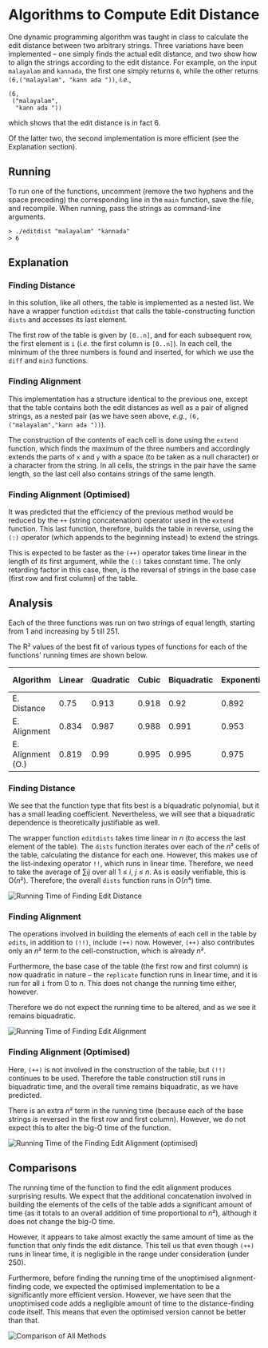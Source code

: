 # Algorithms to Compute Edit Distance
One dynamic programming algorithm was taught in class to calculate the edit distance between two arbitrary strings. Three variations have been implemented – one simply finds the actual edit distance, and two show how to align the strings according to the edit distance. For example, on the input `malayalam` and `kannada`, the first one simply returns `6`, while the other returns `(6,("malayalam", "kann ada "))`, *i.e.*,
```
(6,
 ("malayalam",
  "kann ada "))
```
which shows that the edit distance is in fact 6.  

Of the latter two, the second implementation is more efficient (see the Explanation section).

## Running
To run one of the functions, uncomment (remove the two hyphens and the space preceding) the corresponding line in the `main` function, save the file, and recompile. When running, pass the strings as command-line arguments.
```
> ./editdist "malayalam" "kannada"
> 6
```

## Explanation
### Finding Distance
In this solution, like all others, the table is implemented as a nested list. We have a wrapper function `editdist` that calls the table-constructing function `dists` and accesses its last element.  

The first row of the table is given by `[0..n]`, and for each subsequent row, the first element is `i` (*i.e.* the first column is `[0..n]`). In each cell, the minimum of the three numbers is found and inserted, for which we use the `diff` and `min3` functions.

### Finding Alignment
This implementation has a structure identical to the previous one, except that the table contains both the edit distances as well as a pair of aligned strings, as a nested pair (as we have seen above, *e.g.*, `(6,("malayalam","kann ada "))`).  

The construction of the contents of each cell is done using the `extend` function, which finds the maximum of the three numbers and accordingly extends the parts of `x` and `y` with a space (to be taken as a null character) or a character from the string. In all cells, the strings in the pair have the same length, so the last cell also contains strings of the same length.

### Finding Alignment (Optimised)
It was predicted that the efficiency of the previous method would be reduced by the `++` (string concatenation) operator used in the `extend` function. This last function, therefore, builds the table in reverse, using the `(:)` operator (which appends to the beginning instead) to extend the strings.  

This is expected to be faster as the `(++)` operator takes time linear in the length of its first argument, while the `(:)` takes constant time. The only retarding factor in this case, then, is the reversal of strings in the base case (first row and first column) of the table.

## Analysis
Each of the three functions was run on two strings of equal length, starting from 1 and increasing by 5 till 251.  

The R² values of the best fit of various types of functions for each of the functions' running times are shown below.  

Algorithm         | Linear | Quadratic | Cubic | Biquadratic | Exponential | Power Series | Logarithmic  
----------------- | ------ | --------- | ----- | ----------- | ----------- | ------------ | -----------  
E. Distance       | 0.75   | 0.913     | 0.918 | 0.92        | 0.892       | 0.706        | 0.363  
E. Alignment      | 0.834  | 0.987     | 0.988 | 0.991       | 0.953       | 0.727        | 0.412  
E. Alignment (O.) | 0.819  | 0.99      | 0.995 | 0.995       | 0.975       | 0.71         | 0.398  

### Finding Distance
We see that the function type that fits best is a biquadratic polynomial, but it has a small leading coefficient. Nevertheless, we will see that a biquadratic dependence is theoretically justifiable as well.  

The wrapper function `editdists` takes time linear in *n* (to access the last element of the table). The `dists` function iterates over each of the *n*² cells of the table, calculating the distance for each one. However, this makes use of the list-indexing operator `!!`, which runs in linear time. Therefore, we need to take the average of ∑*ij* over all 1 ≤ *i*, *j* ≤ *n*. As is easily verifiable, this is O(*n*²). Therefore, the overall `dists` function runs in O(*n*⁴) time.  

![Running Time of Finding Edit Distance](Dist.png)  

### Finding Alignment
The operations involved in building the elements of each cell in the table by `edits`, in addition to `(!!)`, include `(++)` now. However, `(++)` also contributes only an *n*² term to the cell-construction, which is already *n*².  

Furthermore, the base case of the table (the first row and first column) is now quadratic in nature – the `replicate` function runs in linear time, and it is run for all `i` from 0 to *n*. This does not change the running time either, however.  

Therefore we do not expect the running time to be altered, and as we see it remains biquadratic.  

![Running Time of Finding Edit Alignment](Align.png)  


### Finding Alignment (Optimised)
Here, `(++)` is not involved in the construction of the table, but `(!!)` continues to be used. Therefore the table construction still runs in biquadratic time, and the overall time remains biquadratic, as we have predicted.  

There is an extra *n*² term in the running time (because each of the base strings is reversed in the first row and first column). However, we do not expect this to alter the big-O time of the function.  

![Running Time of the Finding Edit Alignment (optimised)](AlignOpt.png)  


## Comparisons
The running time of the function to find the edit alignment produces surprising results. We expect that the additional concatenation involved in building the elements of the cells of the table adds a significant amount of time (as it totals to an overall addition of time proportional to *n*²), although it does not change the big-O time.  

However, it appears to take almost exactly the same amount of time as the function that only finds the edit distance. This tell us that even though `(++)` runs in linear time, it is negligible in the range under consideration (under 250).  

Furthermore, before finding the running time of the unoptimised alignment-finding code, we expected the optimised implementation to be a significantly more efficient version. However, we have seen that the unoptimised code adds a negligible amount of time to the distance-finding code itself. This means that even the optimised version cannot be better than that.  

![Comparison of All Methods](Comp.png)
